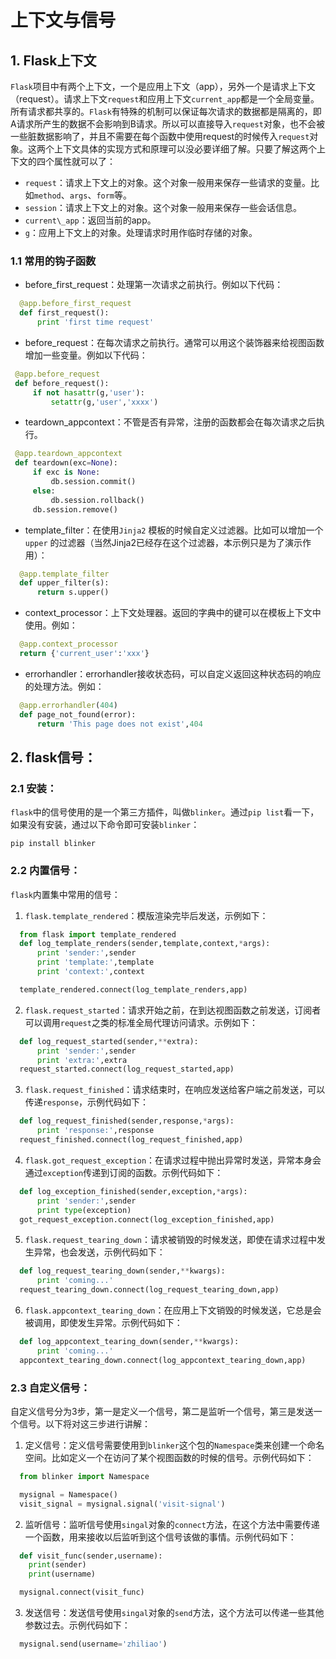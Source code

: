 # 上下文与信号

## 1. Flask上下文

`Flask`项目中有两个上下文，一个是应用上下文（app），另外一个是请求上下文（request）。请求上下文`request`和应用上下文`current_app`都是一个全局变量。所有请求都共享的。`Flask`有特殊的机制可以保证每次请求的数据都是隔离的，即A请求所产生的数据不会影响到B请求。所以可以直接导入`request`对象，也不会被一些脏数据影响了，并且不需要在每个函数中使用request的时候传入`request`对象。这两个上下文具体的实现方式和原理可以没必要详细了解。只要了解这两个上下文的四个属性就可以了：

- `request`：请求上下文上的对象。这个对象一般用来保存一些请求的变量。比如`method`、`args`、`form`等。
- `session`：请求上下文上的对象。这个对象一般用来保存一些会话信息。
- `current\_app`：返回当前的app。
- `g`：应用上下文上的对象。处理请求时用作临时存储的对象。

### 1.1 常用的钩子函数

- before_first_request：处理第一次请求之前执行。例如以下代码：

```python
  @app.before_first_request
  def first_request():
      print 'first time request'
```

- before_request：在每次请求之前执行。通常可以用这个装饰器来给视图函数增加一些变量。例如以下代码：

```python
 @app.before_request
 def before_request():
     if not hasattr(g,'user'):
         setattr(g,'user','xxxx')
```

- teardown_appcontext：不管是否有异常，注册的函数都会在每次请求之后执行。

```python
 @app.teardown_appcontext
 def teardown(exc=None):
     if exc is None:
         db.session.commit()
     else:
         db.session.rollback()
     db.session.remove()
```

- template_filter：在使用`Jinja2` 模板的时候自定义过滤器。比如可以增加一个`upper` 的过滤器（当然Jinja2已经存在这个过滤器，本示例只是为了演示作用）：

```python
  @app.template_filter
  def upper_filter(s):
      return s.upper()
```

- context_processor：上下文处理器。返回的字典中的键可以在模板上下文中使用。例如：

```python
  @app.context_processor
  return {'current_user':'xxx'}
```

- errorhandler：errorhandler接收状态码，可以自定义返回这种状态码的响应的处理方法。例如：

```python
  @app.errorhandler(404)
  def page_not_found(error):
      return 'This page does not exist',404
```

## 2. flask信号：

### 2.1 安装：

`flask`中的信号使用的是一个第三方插件，叫做`blinker`。通过`pip list`看一下，如果没有安装，通过以下命令即可安装`blinker`：

```
pip install blinker
```

### 2.2 内置信号：

`flask`内置集中常用的信号：

1. `flask.template_rendered`：模版渲染完毕后发送，示例如下：

```python
  from flask import template_rendered
  def log_template_renders(sender,template,context,*args):
      print 'sender:',sender
      print 'template:',template
      print 'context:',context

  template_rendered.connect(log_template_renders,app)
```

2. `flask.request_started`：请求开始之前，在到达视图函数之前发送，订阅者可以调用`request`之类的标准全局代理访问请求。示例如下：

```python
  def log_request_started(sender,**extra):
      print 'sender:',sender
      print 'extra:',extra
  request_started.connect(log_request_started,app)
```

3. `flask.request_finished`：请求结束时，在响应发送给客户端之前发送，可以传递`response`，示例代码如下：

```python
  def log_request_finished(sender,response,*args):
      print 'response:',response
  request_finished.connect(log_request_finished,app)
```

4. `flask.got_request_exception`：在请求过程中抛出异常时发送，异常本身会通过`exception`传递到订阅的函数。示例代码如下：

```python
  def log_exception_finished(sender,exception,*args):
      print 'sender:',sender
      print type(exception)
  got_request_exception.connect(log_exception_finished,app)
```

5. `flask.request_tearing_down`：请求被销毁的时候发送，即使在请求过程中发生异常，也会发送，示例代码如下：

```python
  def log_request_tearing_down(sender,**kwargs):
      print 'coming...'
  request_tearing_down.connect(log_request_tearing_down,app)
```

6. `flask.appcontext_tearing_down`：在应用上下文销毁的时候发送，它总是会被调用，即使发生异常。示例代码如下：

```python
  def log_appcontext_tearing_down(sender,**kwargs):
      print 'coming...'
  appcontext_tearing_down.connect(log_appcontext_tearing_down,app)
```

### 2.3 自定义信号：

自定义信号分为3步，第一是定义一个信号，第二是监听一个信号，第三是发送一个信号。以下将对这三步进行讲解：

1. 定义信号：定义信号需要使用到`blinker`这个包的`Namespace`类来创建一个命名空间。比如定义一个在访问了某个视图函数的时候的信号。示例代码如下：

```python
  from blinker import Namespace

  mysignal = Namespace()
  visit_signal = mysignal.signal('visit-signal')
```

2. 监听信号：监听信号使用`singal`对象的`connect`方法，在这个方法中需要传递一个函数，用来接收以后监听到这个信号该做的事情。示例代码如下：

```python
  def visit_func(sender,username):
    print(sender)
    print(username)

  mysignal.connect(visit_func)
```

3. 发送信号：发送信号使用`singal`对象的`send`方法，这个方法可以传递一些其他参数过去。示例代码如下：

```python
  mysignal.send(username='zhiliao')
```














